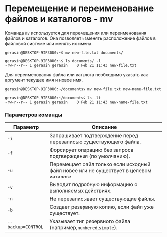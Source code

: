 # Перемещение и переименование файлов и каталогов - mv

Команда `mv` используется для перемещения или переименования файлов и каталогов. Она позволяет изменять расположение файлов в файловой системе или менять их имена.

```
gerasin@DESKTOP-9IF30U0:~$ mv new-file.txt documents/

gerasin@DESKTOP-9IF30U0:~$ ls documents/ -l
-rw-r--r-- 1 gerasin gerasin    0 Feb 21 11:43 new-file.txt
```

Для переименования файла или каталога необходимо указать как аргумент текущее имя и новое имя.

```
gerasin@DESKTOP-9IF30U0:~/documents$ mv new-file.txt new-name-file.txt

gerasin@DESKTOP-9IF30U0:~/documents$ ls -lt
-rw-r--r-- 1 gerasin gerasin    0 Feb 21 11:43 new-name-file.txt
```

### Параметров команды

| Параметр           | Описание                                                                              |
| ------------------ | ------------------------------------------------------------------------------------- |
| `-i`               | Запрашивает подтверждение перед перезаписью существующего файла.                      |
| `-f`               | Форсирует операцию без запроса подтверждения (по умолчанию).                          |
| `-u`               | Перемещает файл только если исходный файл новее или не существует в целевом каталоге. |
| `-v`               | Выводит подробную информацию о выполняемых действиях.                                 |
| `-n`               | Не перезаписывает существующие файлы.                                                 |
| `-b`               | Создает резервную копию, если файл уже существует.                                    |
| `--backup=CONTROL` | Указывает тип резервного файла (например,`numbered`,`simple`).                        |

